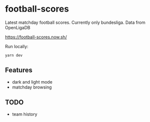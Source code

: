 # football-scores
Latest matchday football scores. Currently only bundesliga. Data from OpenLigaDB

https://football-scores.now.sh/

Run locally:

`yarn dev`

## Features
- dark and light mode
- matchday browsing

## TODO
- team history
